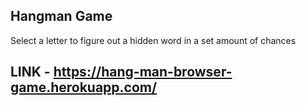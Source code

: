 ## Hangman Game

Select a letter to figure out a hidden word in a set amount of chances

## LINK - https://hang-man-browser-game.herokuapp.com/
